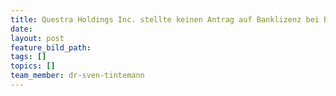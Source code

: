 ```yaml
---
title: Questra Holdings Inc. stellte keinen Antrag auf Banklizenz bei BaFin
date:
layout: post
feature_bild_path:
tags: []
topics: []
team_member: dr-sven-tintemann
---
```

